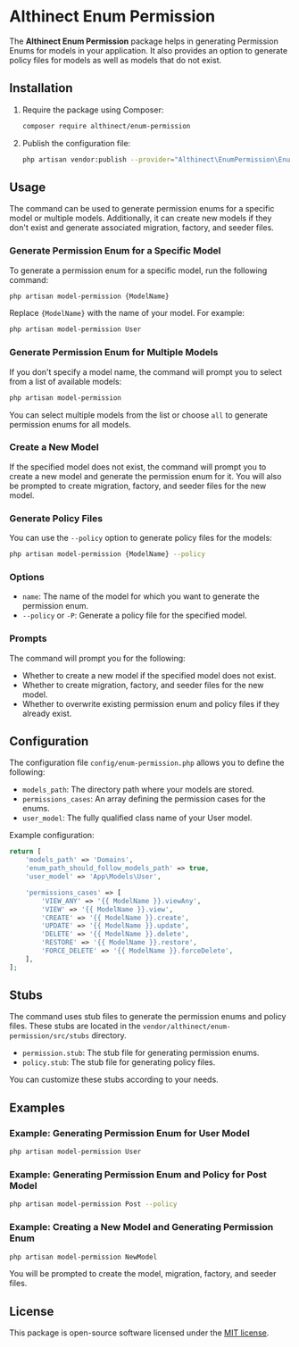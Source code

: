 
# Althinect Enum Permission

The **Althinect Enum Permission** package helps in generating Permission Enums for models in your application. It also provides an option to generate policy files for models as well as models that do not exist.

## Installation

1. Require the package using Composer:
    ```sh
    composer require althinect/enum-permission
    ```

2. Publish the configuration file:
    ```sh
    php artisan vendor:publish --provider="Althinect\EnumPermission\EnumPermissionServiceProvider"
    ```

## Usage

The command can be used to generate permission enums for a specific model or multiple models. Additionally, it can create new models if they don't exist and generate associated migration, factory, and seeder files.

### Generate Permission Enum for a Specific Model

To generate a permission enum for a specific model, run the following command:

```sh
php artisan model-permission {ModelName}
```

Replace `{ModelName}` with the name of your model. For example:

```sh
php artisan model-permission User
```

### Generate Permission Enum for Multiple Models

If you don't specify a model name, the command will prompt you to select from a list of available models:

```sh
php artisan model-permission
```

You can select multiple models from the list or choose `all` to generate permission enums for all models.

### Create a New Model

If the specified model does not exist, the command will prompt you to create a new model and generate the permission enum for it. You will also be prompted to create migration, factory, and seeder files for the new model.

### Generate Policy Files

You can use the `--policy` option to generate policy files for the models:

```sh
php artisan model-permission {ModelName} --policy
```

### Options

- `name`: The name of the model for which you want to generate the permission enum.
- `--policy` or `-P`: Generate a policy file for the specified model.

### Prompts

The command will prompt you for the following:

- Whether to create a new model if the specified model does not exist.
- Whether to create migration, factory, and seeder files for the new model.
- Whether to overwrite existing permission enum and policy files if they already exist.

## Configuration

The configuration file `config/enum-permission.php` allows you to define the following:

- `models_path`: The directory path where your models are stored.
- `permissions_cases`: An array defining the permission cases for the enums.
- `user_model`: The fully qualified class name of your User model.

Example configuration:

```php
return [
    'models_path' => 'Domains',
    'enum_path_should_follow_models_path' => true,
    'user_model' => 'App\Models\User',

    'permissions_cases' => [
        'VIEW_ANY' => '{{ ModelName }}.viewAny',
        'VIEW' => '{{ ModelName }}.view',
        'CREATE' => '{{ ModelName }}.create',
        'UPDATE' => '{{ ModelName }}.update',
        'DELETE' => '{{ ModelName }}.delete',
        'RESTORE' => '{{ ModelName }}.restore',
        'FORCE_DELETE' => '{{ ModelName }}.forceDelete',
    ],
];
```

## Stubs

The command uses stub files to generate the permission enums and policy files. These stubs are located in the `vendor/althinect/enum-permission/src/stubs` directory.

- `permission.stub`: The stub file for generating permission enums.
- `policy.stub`: The stub file for generating policy files.

You can customize these stubs according to your needs.

## Examples

### Example: Generating Permission Enum for User Model

```sh
php artisan model-permission User
```

### Example: Generating Permission Enum and Policy for Post Model

```sh
php artisan model-permission Post --policy
```

### Example: Creating a New Model and Generating Permission Enum

```sh
php artisan model-permission NewModel
```

You will be prompted to create the model, migration, factory, and seeder files.

## License

This package is open-source software licensed under the [MIT license](LICENSE).

